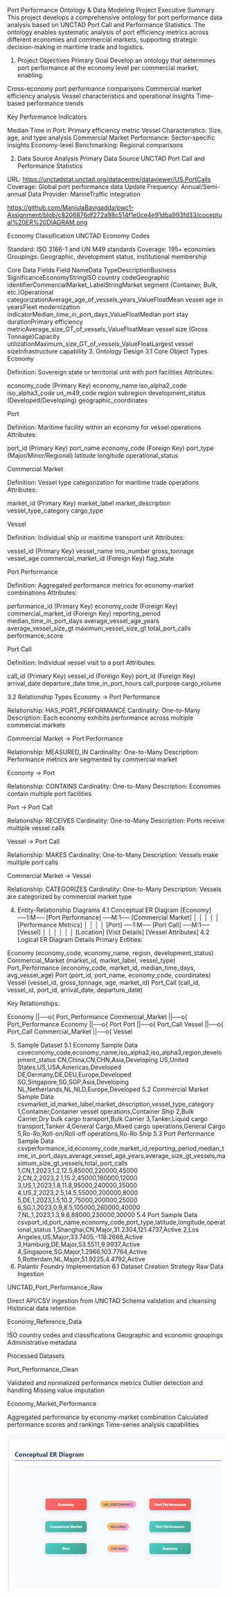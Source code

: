 Port Performance Ontology & Data Modeling Project
Executive Summary
This project develops a comprehensive ontology for port performance data analysis based on UNCTAD Port Call and Performance Statistics. The ontology enables systematic analysis of port efficiency metrics across different economies and commercial markets, supporting strategic decision-making in maritime trade and logistics.
1. Project Objectives
Primary Goal
Develop an ontology that determines port performance at the economy level per commercial market, enabling:

Cross-economy port performance comparisons
Commercial market efficiency analysis
Vessel characteristics and operational insights
Time-based performance trends

Key Performance Indicators

Median Time in Port: Primary efficiency metric
Vessel Characteristics: Size, age, and type analysis
Commercial Market Performance: Sector-specific insights
Economy-level Benchmarking: Regional comparisons

2. Data Source Analysis
Primary Data Source
UNCTAD Port Call and Performance Statistics

URL: https://unctadstat.unctad.org/datacentre/dataviewer/US.PortCalls
Coverage: Global port performance data
Update Frequency: Annual/Semi-annual
Data Provider: MarineTraffic integration

https://github.com/ManjulaBavigadda/pwc1-Assignment/blob/c8206876df272a98c514f1e0ce4e91dba993fd33/coceptual%20ER%20DIAGRAM.png

Economy Classification
UNCTAD Economy Codes

Standard: ISO 3166-1 and UN M49 standards
Coverage: 195+ economies
Groupings: Geographic, development status, institutional membership

Core Data Fields
Field NameData TypeDescriptionBusiness SignificanceEconomyStringISO country codeGeographic identifierCommercialMarket_LabelStringMarket segment (Container, Bulk, etc.)Operational categorizationAverage_age_of_vessels_years_ValueFloatMean vessel age in yearsFleet modernization indicatorMedian_time_in_port_days_ValueFloatMedian port stay durationPrimary efficiency metricAverage_size_GT_of_vessels_ValueFloatMean vessel size (Gross Tonnage)Capacity utilizationMaximum_size_GT_of_vessels_ValueFloatLargest vessel sizeInfrastructure capability
3. Ontology Design
3.1 Core Object Types
Economy

Definition: Sovereign state or territorial unit with port facilities
Attributes:

economy_code (Primary Key)
economy_name
iso_alpha2_code
iso_alpha3_code
un_m49_code
region
subregion
development_status (Developed/Developing)
geographic_coordinates



Port

Definition: Maritime facility within an economy for vessel operations
Attributes:

port_id (Primary Key)
port_name
economy_code (Foreign Key)
port_type (Major/Minor/Regional)
latitude
longitude
operational_status



Commercial Market

Definition: Vessel type categorization for maritime trade operations
Attributes:

market_id (Primary Key)
market_label
market_description
vessel_type_category
cargo_type



Vessel

Definition: Individual ship or maritime transport unit
Attributes:

vessel_id (Primary Key)
vessel_name
imo_number
gross_tonnage
vessel_age
commercial_market_id (Foreign Key)
flag_state



Port Performance

Definition: Aggregated performance metrics for economy-market combinations
Attributes:

performance_id (Primary Key)
economy_code (Foreign Key)
commercial_market_id (Foreign Key)
reporting_period
median_time_in_port_days
average_vessel_age_years
average_vessel_size_gt
maximum_vessel_size_gt
total_port_calls
performance_score



Port Call

Definition: Individual vessel visit to a port
Attributes:

call_id (Primary Key)
vessel_id (Foreign Key)
port_id (Foreign Key)
arrival_date
departure_date
time_in_port_hours
call_purpose
cargo_volume



3.2 Relationship Types
Economy → Port Performance

Relationship: HAS_PORT_PERFORMANCE
Cardinality: One-to-Many
Description: Each economy exhibits performance across multiple commercial markets

Commercial Market → Port Performance

Relationship: MEASURED_IN
Cardinality: One-to-Many
Description: Performance metrics are segmented by commercial market

Economy → Port

Relationship: CONTAINS
Cardinality: One-to-Many
Description: Economies contain multiple port facilities

Port → Port Call

Relationship: RECEIVES
Cardinality: One-to-Many
Description: Ports receive multiple vessel calls

Vessel → Port Call

Relationship: MAKES
Cardinality: One-to-Many
Description: Vessels make multiple port calls

Commercial Market → Vessel

Relationship: CATEGORIZES
Cardinality: One-to-Many
Description: Vessels are categorized by commercial market type

4. Entity-Relationship Diagrams
4.1 Conceptual ER Diagram
[Economy] ──1:M── [Port Performance] ──M:1── [Commercial Market]
    │                     │
    │                     │
    │              [Performance Metrics]
    │                     │
    │                     │
[Port] ──1:M── [Port Call] ──M:1── [Vessel]
    │              │                  │
    │              │                  │
 [Location]    [Visit Details]  [Vessel Attributes]
4.2 Logical ER Diagram Details
Primary Entities:

Economy (economy_code, economy_name, region, development_status)
Commercial_Market (market_id, market_label, vessel_type)
Port_Performance (economy_code, market_id, median_time_days, avg_vessel_age)
Port (port_id, port_name, economy_code, coordinates)
Vessel (vessel_id, gross_tonnage, age, market_id)
Port_Call (call_id, vessel_id, port_id, arrival_date, departure_date)

Key Relationships:

Economy ||──o{ Port_Performance
Commercial_Market ||──o{ Port_Performance
Economy ||──o{ Port
Port ||──o{ Port_Call
Vessel ||──o{ Port_Call
Commercial_Market ||──o{ Vessel

5. Sample Dataset
5.1 Economy Sample Data
csveconomy_code,economy_name,iso_alpha2,iso_alpha3,region,development_status
CN,China,CN,CHN,Asia,Developing
US,United States,US,USA,Americas,Developed
DE,Germany,DE,DEU,Europe,Developed
SG,Singapore,SG,SGP,Asia,Developing
NL,Netherlands,NL,NLD,Europe,Developed
5.2 Commercial Market Sample Data
csvmarket_id,market_label,market_description,vessel_type_category
1,Container,Container vessel operations,Container Ship
2,Bulk Carrier,Dry bulk cargo transport,Bulk Carrier
3,Tanker,Liquid cargo transport,Tanker
4,General Cargo,Mixed cargo operations,General Cargo
5,Ro-Ro,Roll-on/Roll-off operations,Ro-Ro Ship
5.3 Port Performance Sample Data
csvperformance_id,economy_code,market_id,reporting_period,median_time_in_port_days,average_vessel_age_years,average_size_gt_vessels,maximum_size_gt_vessels,total_port_calls
1,CN,1,2023,1.2,12.5,85000,220000,45000
2,CN,2,2023,2.1,15.2,45000,180000,12000
3,US,1,2023,1.8,11.8,95000,240000,35000
4,US,2,2023,2.5,14.5,55000,200000,8000
5,DE,1,2023,1.5,10.2,75000,200000,25000
6,SG,1,2023,0.9,8.5,105000,260000,40000
7,NL,1,2023,1.3,9.8,88000,230000,30000
5.4 Port Sample Data
csvport_id,port_name,economy_code,port_type,latitude,longitude,operational_status
1,Shanghai,CN,Major,31.2304,121.4737,Active
2,Los Angeles,US,Major,33.7405,-118.2668,Active
3,Hamburg,DE,Major,53.5511,9.9937,Active
4,Singapore,SG,Major,1.2966,103.7764,Active
5,Rotterdam,NL,Major,51.9225,4.4792,Active
6. Palantir Foundry Implementation
6.1 Dataset Creation Strategy
Raw Data Ingestion

UNCTAD_Port_Performance_Raw

Direct API/CSV ingestion from UNCTAD
Schema validation and cleansing
Historical data retention


Economy_Reference_Data

ISO country codes and classifications
Geographic and economic groupings
Administrative metadata



Processed Datasets

Port_Performance_Clean

Validated and normalized performance metrics
Outlier detection and handling
Missing value imputation


Economy_Market_Performance

Aggregated performance by economy-market combination
Calculated performance scores and rankings
Time-series analysis capabilities

![image alt](https://github.com/ManjulaBavigadda/pwc1-Assignment/blob/209fd5fd3cf582390fd884495beccaef402046f4/coceptual%20ER%20DIAGRAM.png)


